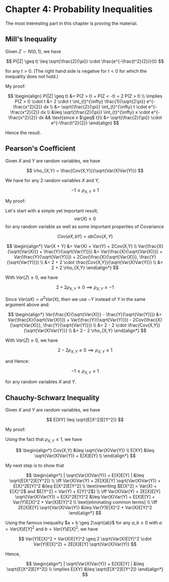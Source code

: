 # Chapter 4: Probability Inequalities

The most interesting part in this chapter is proving the material. 

## Mill's Inequality 

Given $Z \sim N(0, 1)$, we have 

$$
P(|Z| \geq t) \leq \sqrt{\frac{2}{\pi}} \cdot \frac{e^{-\frac{t^2}{2}}}{t} 
$$
 
for any $t > 0$. (The right hand side is negative for $t < 0$ for which the inequality does not hold.) 

My proof: 

$$ 
\begin{align}
P(|Z| \geq t) &= P(Z > t) + P(Z < -t) = 2 P(Z > t) \\
\implies P(Z > t) \cdot t &= 2 \cdot t \int_{t}^{\infty} \frac{1}{\sqrt{2\pi}} e^{-\frac{x^2}{2}} dx \\
&= \sqrt{\frac{2}{\pi}}  \int_{t}^{\infty} t \cdot e^{-\frac{x^2}{2}} dx \\
&\leq \sqrt{\frac{2}{\pi}}  \int_{t}^{\infty} x \cdot e^{-\frac{x^2}{2}} dx && \text{since x $\geq$ t}\\
&= \sqrt{\frac{2}{\pi}}  \cdot e^{-\frac{t^2}{2}}
\end{align}
$$

Hence the result. 

## Pearson's Coefficient 

Given $X$ and $Y$ are random variables, we have 

$$
\rho_{X,Y} = \frac{Cov(X,Y)}{\sqrt{Var(X)Var(Y)}}
$$

We have for any 2 random variables $X$ and $Y$,   

$$
-1 \leq \rho_{X,Y} \leq 1
$$

My proof: 

Let's start with a simple yet important result; $$var(X) \geq 0$$ for any random variable as well as some important properties of Covariance

$$ 
Cov(aX, bY) = ab Cov(X,Y)
$$

$$
\begin{align*}
Var(X + Y) &= Var(X) + Var(Y) + 2Cov(X,Y) \\
Var(\frac{X}{\sqrt{Var(X)}} + \frac{Y}{\sqrt{Var(Y)}}) &= 
Var(\frac{X}{\sqrt{Var(X)}}) + Var(\frac{Y}{\sqrt{Var(Y)}}) + 2Cov(\frac{X}{\sqrt{Var(X)}}, \frac{Y}{\sqrt{Var(Y)}}) \\
&= 2 + 2 \cdot \frac{Cov(X,Y)}{\sqrt{Var(X)Var(Y)}} \\
&= 2 + 2 \rho_{X,Y}
\end{align*}
$$

With $Var(Z) \geq 0$, we have 

$$
2 + 2 \rho_{X,Y} \geq 0 \implies \rho_{X,Y} \geq -1
$$ 

Since $Var(aX) = a^2 Var(X)$, then we use $-Y$ instead of $Y$ in the same argument above and: 

$$
\begin{align*}
Var(\frac{X}{\sqrt{Var(X)}} - \frac{Y}{\sqrt{Var(Y)}}) &= 
Var(\frac{X}{\sqrt{Var(X)}}) + Var(\frac{Y}{\sqrt{Var(Y)}}) - 2Cov(\frac{X}{\sqrt{Var(X)}}, \frac{Y}{\sqrt{Var(Y)}}) \\
&= 2 - 2 \cdot \frac{Cov(X,Y)}{\sqrt{Var(X)Var(Y)}} \\
&= 2 - 2 \rho_{X,Y}
\end{align*}
$$

With $Var(Z) \geq 0$, we have 

$$
2 - 2 \rho_{X,Y} \geq 0 \implies \rho_{X,Y} \leq 1
$$

and Hence: 

$$
-1 \leq \rho_{X,Y} \leq 1
$$

for any random variables $X$ and $Y$. 



## Chauchy-Schwarz Inequality  

Given $X$ and $Y$ are random variables, we have 

$$
E[XY] \leq \sqrt{E[X^2]E[Y^2]}
$$

My proof:

Using the fact that $\rho_{X,Y} \leq 1$, we have 

$$
\begin{align*}
Cov(X,Y) &\leq \sqrt{Var(X)Var(Y)} \\
E[XY] &\leq \sqrt{Var(X)Var(Y)} + E[X]E[Y] \\
\end{align*}
$$

My next step is to show that 

$$
\begin{align*}
| \sqrt{Var(X)Var(Y)} + E[X]E[Y] | &\leq \sqrt{E[X^2]E[Y^2]} \\
\iff
Var(X)Var(Y) + 2E[X]E[Y] \sqrt{Var(X)Var(Y)} + E[X]^2E[Y]^2 &\leq E[X^2]E[Y^2] \\
\text{rewriting $E[X^2] = Var(X) + E[X]^2$ and $E[Y^2] = Var(Y) + E[Y]^2$} \\ 
\iff
Var(X)Var(Y) + 2E[X]E[Y] \sqrt{Var(X)Var(Y)} + E[X]^2E[Y]^2 &\leq Var(X)Var(Y) + E[X]E[Y] + Var(Y)E[X]^2 + Var(X)E[Y]^2 \\
\text{eliminating common terms} \\
\iff
2E[X]E[Y] \sqrt{Var(X)Var(Y)} &\leq  Var(Y)E[X]^2 + Var(X)E[Y]^2
\end{align*}
$$

Using the famous inequality $a + b \geq 2\sqrt{ab}$ for any $a,b \geq 0$ with $a = Var(X)E[Y]^2$ and $b = Var(Y)E[X]^2$, we have 

$$
Var(Y)E[X]^2 + Var(X)E[Y]^2 \geq 2 \sqrt{Var(X)E[Y]^2 \cdot Var(Y)E[X]^2} = 2E[X]E[Y] \sqrt{Var(X)Var(Y)}
$$

Hence, 

$$
\begin{align*}
| \sqrt{Var(X)Var(Y)} + E[X]E[Y] | &\leq \sqrt{E[X^2]E[Y^2]} \\
\implies
E[XY] &\leq \sqrt{E[X^2]E[Y^2]}
\end{align*}
$$


